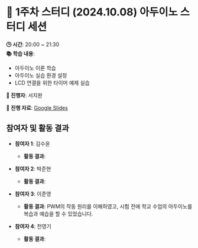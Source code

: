 # 📑 1주차 스터디 (2024.10.08) 아두이노 스터디 세션

**🕒 시간**: 20:00 ~ 21:30  
**📚 학습 내용**:  
- 아두이노 이론 학습  
- 아두이노 실습 환경 설정  
- LCD 연결을 위한 타이머 예제 실습  

**👤 진행자**: 서지완

**🔗 진행 자료**: [Google Slides](https://docs.google.com/presentation/d/1BS22aGU90ziqRXMrquRfnd2iDhrrVvfs4ujPUDwPXck/edit#slide=id.g30776e6607a_0_27)

## 참여자 및 활동 결과

- **참여자 1**: 김수윤  
  - **활동 결과**: 

- **참여자 2**: 박준현  
  - **활동 결과**: 

- **참여자 3**: 이준영  
  - **활동 결과**: PWM의 작동 원리를 이해하였고, 시험 전에 학교 수업의 아두이노를 복습과 예습을 할 수 있었습니다.

- **참여자 4**: 천영기  
  - **활동 결과**: 
